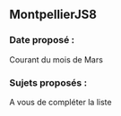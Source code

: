 ## MontpellierJS8

### Date proposé : 

Courant du mois de Mars

### Sujets proposés :

A vous de compléter la liste
